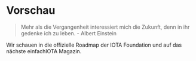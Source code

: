# Vorschau

> Mehr als die Vergangenheit interessiert mich die Zukunft, denn in ihr gedenke ich zu leben. - Albert Einstein

Wir schauen in die offizielle Roadmap der IOTA Foundation und auf das nächste einfachIOTA Magazin.